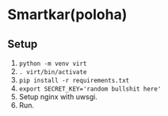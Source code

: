 # Smartkar(poloha)

## Setup

 1. `python -m venv virt`
 2. `. virt/bin/activate`
 2. `pip install -r requirements.txt`
 3. `export SECRET_KEY='random bullshit here'`
 4. Setup nginx with uwsgi.
 5. Run.
